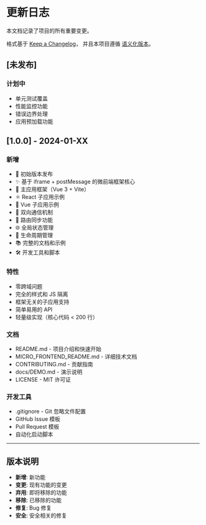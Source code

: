# 更新日志

本文档记录了项目的所有重要变更。

格式基于 [Keep a Changelog](https://keepachangelog.com/zh-CN/1.0.0/)，
并且本项目遵循 [语义化版本](https://semver.org/lang/zh-CN/)。

## [未发布]

### 计划中

- 单元测试覆盖
- 性能监控功能
- 错误边界处理
- 应用预加载功能

## [1.0.0] - 2024-01-XX

### 新增

- 🎉 初始版本发布
- ✨ 基于 iframe + postMessage 的微前端框架核心
- 🚀 主应用框架（Vue 3 + Vite）
- ⚛️ React 子应用示例
- 💚 Vue 子应用示例
- 📡 双向通信机制
- 🔄 路由同步功能
- 🌐 全局状态管理
- 📱 生命周期管理
- 📚 完整的文档和示例
- 🛠️ 开发工具和脚本

### 特性

- 零跨域问题
- 完全的样式和 JS 隔离
- 框架无关的子应用支持
- 简单易用的 API
- 轻量级实现（核心代码 < 200 行）

### 文档

- README.md - 项目介绍和快速开始
- MICRO_FRONTEND_README.md - 详细技术文档
- CONTRIBUTING.md - 贡献指南
- docs/DEMO.md - 演示说明
- LICENSE - MIT 许可证

### 开发工具

- .gitignore - Git 忽略文件配置
- GitHub Issue 模板
- Pull Request 模板
- 自动化启动脚本

---

## 版本说明

- **新增**: 新功能
- **变更**: 现有功能的变更
- **弃用**: 即将移除的功能
- **移除**: 已移除的功能
- **修复**: Bug 修复
- **安全**: 安全相关的修复
